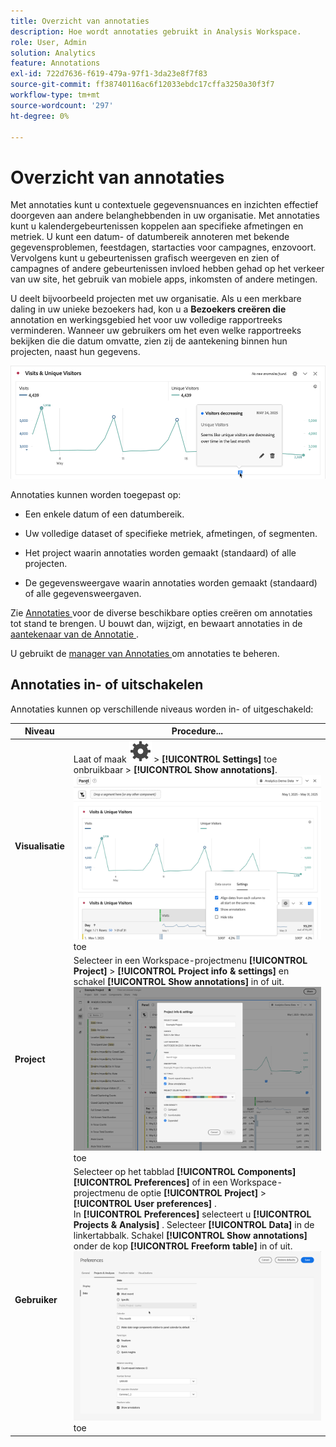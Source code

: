 ```yaml
---
title: Overzicht van annotaties
description: Hoe wordt annotaties gebruikt in Analysis Workspace.
role: User, Admin
solution: Analytics
feature: Annotations
exl-id: 722d7636-f619-479a-97f1-3da23e8f7f83
source-git-commit: ff38740116ac6f12033ebdc17cffa3250a30f3f7
workflow-type: tm+mt
source-wordcount: '297'
ht-degree: 0%

---
```


# Overzicht van annotaties

Met annotaties kunt u contextuele gegevensnuances en inzichten effectief doorgeven aan andere belanghebbenden in uw organisatie. Met annotaties kunt u kalendergebeurtenissen koppelen aan specifieke afmetingen en metriek. U kunt een datum- of datumbereik annoteren met bekende gegevensproblemen, feestdagen, startacties voor campagnes, enzovoort. Vervolgens kunt u gebeurtenissen grafisch weergeven en zien of campagnes of andere gebeurtenissen invloed hebben gehad op het verkeer van uw site, het gebruik van mobiele apps, inkomsten of andere metingen.

U deelt bijvoorbeeld projecten met uw organisatie. Als u een merkbare daling in uw unieke bezoekers had, kon u a **Bezoekers creëren die** annotation en werkingsgebied het voor uw volledige rapportreeks verminderen. Wanneer uw gebruikers om het even welke rapportreeks bekijken die die datum omvatte, zien zij de aantekening binnen hun projecten, naast hun gegevens.

![ grafiek van de Lijn met benadrukte annotatie.](assets/annotation-example.png)

Annotaties kunnen worden toegepast op:

* Een enkele datum of een datumbereik.

* Uw volledige dataset of specifieke metriek, afmetingen, of segmenten.

* Het project waarin annotaties worden gemaakt (standaard) of alle projecten.

* De gegevensweergave waarin annotaties worden gemaakt (standaard) of alle gegevensweergaven.

Zie [ Annotaties ](create-annotations.md) voor de diverse beschikbare opties creëren om annotaties tot stand te brengen. U bouwt dan, wijzigt, en bewaart annotaties in de [ aantekenaar van de Annotatie ](create-annotations.md#annotation-builder).

U gebruikt de [ manager van Annotaties ](manage-annotations.md) om annotaties te beheren.

## Annotaties in- of uitschakelen

Annotaties kunnen op verschillende niveaus worden in- of uitgeschakeld:

| Niveau | Procedure... |
|---|---|
| **Visualisatie** | Laat of maak ![ Vestiging ](/help/assets/icons/Setting.svg) > **[!UICONTROL Settings]** toe onbruikbaar > **[!UICONTROL Show annotations]**.<br/>![ laat onbruikbaar maken aantekeningen voor een visualisatie ](assets/annotations-visualization.png) toe |
| **Project** | Selecteer in een Workspace-projectmenu **[!UICONTROL Project]** > **[!UICONTROL Project info & settings]** en schakel **[!UICONTROL Show annotations]** in of uit.<br/>![ laat onbruikbaar maken aantekeningen voor een project ](assets/annotations-project.png) toe |
| **Gebruiker** | Selecteer op het tabblad **[!UICONTROL Components]** **[!UICONTROL Preferences]** of in een Workspace-projectmenu de optie **[!UICONTROL Project]** > **[!UICONTROL User preferences]** . <br/> In **[!UICONTROL Preferences]** selecteert u **[!UICONTROL Projects & Analysis]** . Selecteer **[!UICONTROL Data]** in de linkertabbalk. Schakel **[!UICONTROL Show annotations]** onder de kop **[!UICONTROL Freeform table]** in of uit.<br/>![ laat onbruikbaar maken aantekeningen voor een gebruiker ](assets/annotations-user.png) toe |

<!--
# Annotations overview

Annotations in Workspace enable you to effectively communicate contextual data nuances and insights to your organization. They let you tie calendar events to specific dimensions/metrics. You can annotate a date or date range with known data issues, public holidays, campaign launches, etc. You can then graphically display events and see whether campaigns or other events have affected your site traffic, revenue, or any other metric.

For example, let's say you are sharing projects with your organization. If you had a major spike in traffic due to a marketing campaign, you could create a "Campaign launch date" annotation and scope it for your whole report suite. When your users view any data sets that included that date, they see the annotation within their projects, alongside their data.

![Annotation example](assets/annotation-example.png)

Keep this in mind:

* Annotations can be tied to a single date or to a date range.

* They can apply to your entire data set or to specified metrics, dimensions, or segments.

* They can apply to the project in which they were created (default) or to all projects.

* They can apply to the report suite in which they were created (default) or to all report suites.

## Permissions {#permissions}

By default, only Admins can create annotations. Users have rights to view annotations like they do with other other Analytics components (such as segments, calculated metrics, etc.).

However, Admins can give the [!UICONTROL Annotation Creation] permission (Analytics Tools) to users via the [Adobe Admin Console](https://experienceleague.adobe.com/docs/analytics/admin/admin-console/permissions/analytics-tools.html).

## Turn annotations on or off {#annotations-on-off}

Annotations can be turned on or off at several levels:

* At the Visualization level: [!UICONTROL Visualization] settings > [!UICONTROL Show annotations]

* At the Project level: [!UICONTROL Project info & settings] > [!UICONTROL Show annotations]

* At the User level: [!UICONTROL Components] > [!UICONTROL User preferences] > [!UICONTROL Data] > [!UICONTROL Show annotations]

![](assets/show-ann.png)

![](assets/show-ann2.png)
-->